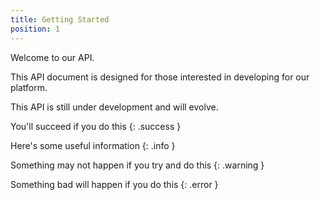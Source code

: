 ```yaml
---
title: Getting Started
position: 1
---
```


Welcome to our API.

This API document is designed for those interested in developing for our platform.

This API is still under development and will evolve.

You'll succeed if you do this
{: .success }

Here's some useful information
{: .info }

Something may not happen if you try and do this
{: .warning }

Something bad will happen if you do this
{: .error }
